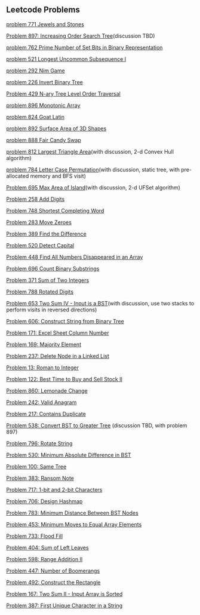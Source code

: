## Leetcode Problems

[problem 771 Jewels and Stones](problem771.md)

[Problem 897: Increasing Order Search Tree](problem897.md)(discussion TBD)

[problem 762 Prime Number of Set Bits in Binary Representation](problem762.md)

[problem 521 Longest Uncommon Subsequence I](problem521.md)

[problem 292 Nim Game](problem292.md)

[problem 226 Invert Binary Tree](problem226.md)

[Problem 429 N-ary Tree Level Order Traversal](problem429.md)

[problem 896 Monotonic Array](problem896.md)

[problem 824 Goat Latin](problem824.md)

[problem 892 Surface Area of 3D Shapes](problem892.md)

[problem 888 Fair Candy Swap](problem888.md)

[problem 812 Largest Triangle Area](problem812.md)(with discussion, 2-d Convex Hull algorithm)

[problem 784 Letter Case Permutation](problem784.md)(with discussion, static tree, with pre-allocated memory and BFS visit)

[Problem 695 Max Area of Island](problem695.md)(with discussion, 2-d UFSet algorithm)

[Problem 258 Add Digits](problem258.md)

[Problem 748 Shortest Completing Word](problem748.md)

[Problem 283 Move Zeroes](problem283.md)

[Problem 389 Find the Difference](problem389.md)

[Problem 520 Detect Capital](problem520.md)

[Problem 448 Find All Numbers Disappeared in an Array](problem448.md)

[Problem 696 Count Binary Substrings](problem696.md)

[Problem 371 Sum of Two Integers](problem371.md)

[Problem 788 Rotated Digits](problem788.md)

[Problem 653 Two Sum IV - Input is a BST](problem653.md)(with discussion, use two stacks to perform visits in reversed directions)

[Problem 606: Construct String from Binary Tree](problem606.md)

[Problem 171: Excel Sheet Column Number](problem171.md)

[Problem 169: Majority Element](problem169.md)

[Problem 237: Delete Node in a Linked List](problem237.md)

[Problem 13: Roman to Integer](problem13.md)

[Problem 122: Best Time to Buy and Sell Stock II](problem122.md)

[Problem 860: Lemonade Change](problem860.md)

[Problem 242: Valid Anagram](problem242.md)

[Problem 217: Contains Duplicate](problem217.md)

[Problem 538: Convert BST to Greater Tree](problem538.md) (discussion TBD, with problem 897)

[Problem 796: Rotate String](problem796.md)

[Problem 530: Minimum Absolute Difference in BST](problem530.md)

[Problem 100: Same Tree](problem100.md)

[Problem 383: Ransom Note](problem383.md)

[Problem 717: 1-bit and 2-bit Characters](problem717.md)

[Problem 706: Design Hashmap](problem706.md)

[Problem 783: Minimum Distance Between BST Nodes](problem783.md)

[Problem 453: Minimum Moves to Equal Array Elements](problem453.md)

[Problem 733: Flood Fill](problem733.md)

[Problem 404: Sum of Left Leaves](problem404.md)

[Problem 598: Range Addition II](problem598.md)

[Problem 447: Number of Boomerangs](problem447.md)

[Problem 492: Construct the Rectangle](problem492.md)

[Problem 167: Two Sum II - Input Array is Sorted](problem167.md)

[Problem 387: First Unique Character in a String](problem387.md)

